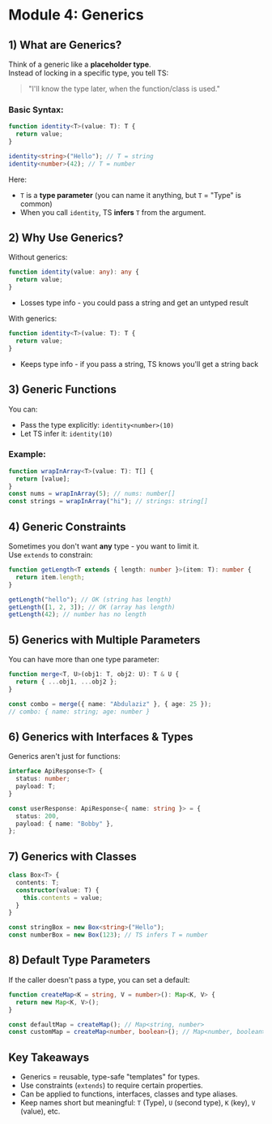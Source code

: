 # Module 4: Generics

## 1) What are Generics?

Think of a generic like a **placeholder type**.  
Instead of locking in a specific type, you tell TS:

> "I'll know the type later, when the function/class is used."

### Basic Syntax:

```ts
function identity<T>(value: T): T {
  return value;
}

identity<string>("Hello"); // T = string
identity<number>(42); // T = number
```

Here:

- `T` is a **type parameter** (you can name it anything, but `T` = "Type" is common)
- When you call `identity`, TS **infers** `T` from the argument.

## 2) Why Use Generics?

Without generics:

```ts
function identity(value: any): any {
  return value;
}
```

- Losses type info - you could pass a string and get an untyped result

With generics:

```ts
function identity<T>(value: T): T {
  return value;
}
```

- Keeps type info - if you pass a string, TS knows you'll get a string back

## 3) Generic Functions

You can:

- Pass the type explicitly: `identity<number>(10)`
- Let TS infer it: `identity(10)`

### Example:

```ts
function wrapInArray<T>(value: T): T[] {
  return [value];
}
const nums = wrapInArray(5); // nums: number[]
const strings = wrapInArray("hi"); // strings: string[]
```

## 4) Generic Constraints

Sometimes you don't want **any** type - you want to limit it.  
Use `extends` to constrain:

```ts
function getLength<T extends { length: number }>(item: T): number {
  return item.length;
}

getLength("hello"); // OK (string has length)
getLength([1, 2, 3]); // OK (array has length)
getLength(42); // number has no length
```

## 5) Generics with Multiple Parameters

You can have more than one type parameter:

```ts
function merge<T, U>(obj1: T, obj2: U): T & U {
  return { ...obj1, ...obj2 };
}

const combo = merge({ name: "Abdulaziz" }, { age: 25 });
// combo: { name: string; age: number }
```

## 6) Generics with Interfaces & Types

Generics aren't just for functions:

```ts
interface ApiResponse<T> {
  status: number;
  payload: T;
}

const userResponse: ApiResponse<{ name: string }> = {
  status: 200,
  payload: { name: "Bobby" },
};
```

## 7) Generics with Classes

```ts
class Box<T> {
  contents: T;
  constructor(value: T) {
    this.contents = value;
  }
}

const stringBox = new Box<string>("Hello");
const numberBox = new Box(123); // TS infers T = number
```

## 8) Default Type Parameters

If the caller doesn't pass a type, you can set a default:

```ts
function createMap<K = string, V = number>(): Map<K, V> {
  return new Map<K, V>();
}

const defaultMap = createMap(); // Map<string, number>
const customMap = createMap<number, boolean>(); // Map<number, boolean>
```

## Key Takeaways

- Generics = reusable, type-safe "templates" for types.
- Use constraints (`extends`) to require certain properties.
- Can be applied to functions, interfaces, classes and type aliases.
- Keep names short but meaningful: `T` (Type), `U` (second type), `K` (key), `V` (value), etc.
